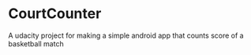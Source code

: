 # CourtCounter
A udacity project for making a simple android app that counts score of a basketball match

